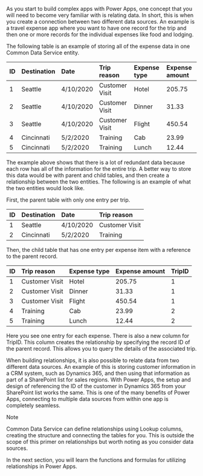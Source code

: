 As you start to build complex apps with Power Apps, one concept that you will need to become very familiar with is relating data. In short, this is when you create a connection between two different data sources. An example is a travel expense app where you want to have one record for the trip and then one or more records for the individual expenses like food and lodging.

The following table is an example of storing all of the expense data in
one Common Data Service entity.

| ID | Destination | Date      | Trip reason    | Expense type | Expense amount  |
| :- | :-----------|:----------|:---------------|:-------------|:----------------|
| 1  | Seattle     | 4/10/2020 | Customer Visit | Hotel        | 205.75          |
| 2  | Seattle     | 4/10/2020 | Customer Visit | Dinner       | 31.33           |
| 3  | Seattle     | 4/10/2020 | Customer Visit | Flight       | 450.54          |
| 4  | Cincinnati  | 5/2/2020  | Training       | Cab          | 23.99           |
| 5  | Cincinnati  | 5/2/2020  | Training       | Lunch        | 12.44           |

The example above shows that there is a lot of redundant data because each row has all of the information for the entire trip. A better way to store this data would be with parent and child tables, and then create a relationship between the two entities. The following is an example of what the two entities would look like.

First, the parent table with only one entry per trip.

| ID | Destination | Date      | Trip reason    |
| :- | :-----------|:----------|:---------------|
| 1  | Seattle     | 4/10/2020 | Customer Visit |
| 2  | Cincinnati  | 5/2/2020  | Training       |

Then, the child table that has one entry per expense item with a
reference to the parent record.

| ID | Trip reason    | Expense type | Expense amount | TripID       |
| :- | :--------------|:-------------|:---------------|:-------------|
| 1  | Customer Visit | Hotel        | 205.75         | 1            |
| 2  | Customer Visit | Dinner       | 31.33          | 1            |
| 3  | Customer Visit | Flight       | 450.54         | 1            |
| 4  | Training       | Cab          | 23.99          | 2            |
| 5  | Training       | Lunch        | 12.44          | 2            |

Here you see one entry for each expense. There is also a new column for
TripID. This column creates the relationship by specifying the record ID
of the parent record. This allows you to query the details of the
associated trip.

When building relationships, it is also possible to relate data from two
different data sources. An example of this is storing customer
information in a CRM system, such as Dynamics 365, and then using that
information as part of a SharePoint list for sales regions. With
Power Apps, the setup and design of referencing the ID of the customer in
Dynamics 365 from your SharePoint list works the same. This is one of
the many benefits of Power Apps, connecting to multiple data sources from
within one app is completely seamless.

> [!NOTE]
> Common Data Service can define relationships using Lookup columns, creating the structure and connecting the tables for you. This is outside the scope of this primer on relationships but worth noting as you consider data sources.

In the next section, you will learn the functions and formulas for
utilizing relationships in Power Apps.
